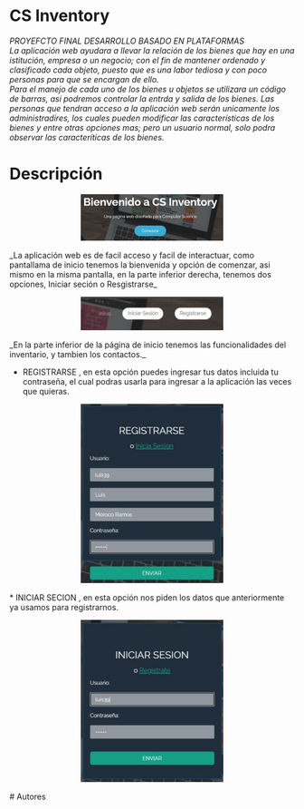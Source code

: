 # CS Inventory
_PROYEFCTO FINAL DESARROLLO BASADO EN PLATAFORMAS_ <br/>
_La aplicación web ayudara a llevar la relación de los bienes que hay en una istitución, empresa o un negocio; con el fin de mantener ordenado y clasificado cada objeto, puesto que es una labor tediosa y con poco personas para que se encargan de ello._ <br/>
_Para el manejo de cada uno de los bienes u objetos se utilizara un código de barras, asi podremos controlar la entrda y salida de los bienes. Las personas que tendran acceso a la aplicación web serán unicamente los administradires, los cuales pueden modificar las características de los bienes y entre otras opciones mas; pero un usuario normal, solo podra observar las caracteríticas de los bienes._

# Descripción
<p align="center">
  <img width="50%" height="50%" src="_readme_/db2.PNG">
</p>
_La aplicación web es de facil acceso y facil de interactuar, como pantallama de inicio tenemos la bienvenida y opción de comenzar, asi mismo en la misma pantalla, en la parte inferior derecha, tenemos dos opciones, Iniciar seción o Resgistrarse_
<p align="center">
  <img width="50%" height="50%" src="_readme_/db1.PNG">
</p>
_En la parte inferior de la página de inicio tenemos las funcionalidades del inventario, y tambien los contactos._<br/>

* REGISTRARSE , en esta opción puedes ingresar tus datos incluida tu contraseña, el cual podras usarla para ingresar a la aplicación las veces que quieras. 
<p align="center">
  <img width="50%" height="50%" src="_readme_/db3.PNG">
</p>
* INICIAR SECION , en esta opción nos piden los datos que anteriormente ya usamos para registrarnos.
<p align="center">
  <img width="50%" height="50%" src="_readme_/db4.PNG">
</p>
# Autores
